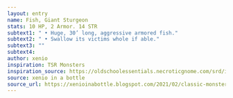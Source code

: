 ```yaml
---
layout: entry 
name: Fish, Giant Sturgeon
stats: 10 HP, 2 Armor. 14 STR
subtext1: " • Huge, 30’ long, aggressive armored fish."
subtext2: " • Swallow its victims whole if able."
subtext3: ""
subtext4: 
author: xenio
inspiration: TSR Monsters
inspiration_source: https://oldschoolessentials.necroticgnome.com/srd/index.php/Monster_Descriptions
source: xenio in a bottle
source_url: https://xenioinabottle.blogspot.com/2021/02/classic-monsters-for-cairnito-part-1.html
---
```

